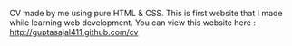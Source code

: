 CV made by me using pure HTML & CSS. This is first website that I made while learning web development.
You can view this website here : http://guptasajal411.github.com/cv

